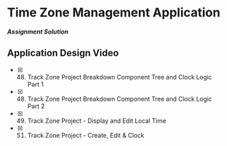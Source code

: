 # Time Zone Management Application

**_Assignment Solution_**

## Application Design Video

- [x] 48. Track Zone Project Breakdown Component Tree and Clock Logic Part 1
- [x] 48. Track Zone Project Breakdown Component Tree and Clock Logic Part 2
- [x] 49. Track Zone Project - Display and Edit Local Time
- [x] 51. Track Zone Project - Create, Edit & Clock
